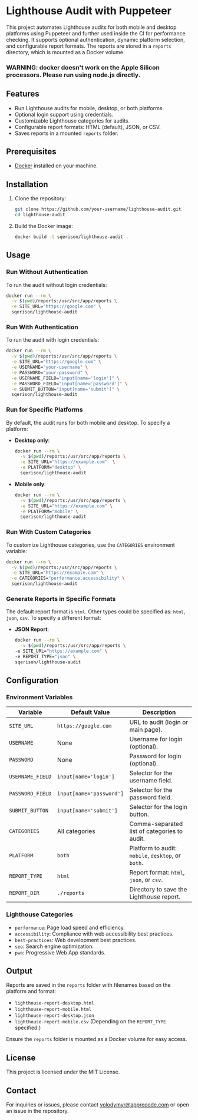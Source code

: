# Lighthouse Audit with Puppeteer

This project automates Lighthouse audits for both mobile and desktop platforms using Puppeteer and further used inside the CI for performance checking. It supports optional authentication, dynamic platform selection, and configurable report formats. The reports are stored in a `reports` directory, which is mounted as a Docker volume.

### WARNING: docker doesn't work on the Apple Silicon processors. Please run using node.js directly.
## Features
- Run Lighthouse audits for mobile, desktop, or both platforms.
- Optional login support using credentials.
- Customizable Lighthouse categories for audits.
- Configurable report formats: HTML (default), JSON, or CSV.
- Saves reports in a mounted `reports` folder.

## Prerequisites
- [Docker](https://www.docker.com) installed on your machine.

## Installation

1. Clone the repository:
   ```bash
   git clone https://github.com/your-username/lighthouse-audit.git
   cd lighthouse-audit
   ```

2. Build the Docker image:
   ```bash
   docker build -t sqerison/lighthouse-audit .
   ```

## Usage

### Run Without Authentication
To run the audit without login credentials:
```bash
docker run --rm \
  -v $(pwd)/reports:/usr/src/app/reports \
  -e SITE_URL="https://google.com" \
  sqerison/lighthouse-audit
```

### Run With Authentication
To run the audit with login credentials:
```bash
docker run --rm \
  -v $(pwd)/reports:/usr/src/app/reports \
  -e SITE_URL="https://google.com" \
  -e USERNAME="your-username" \
  -e PASSWORD="your-password" \
  -e USERNAME_FIELD="input[name='login']" \
  -e PASSWORD_FIELD="input[name='password']" \
  -e SUBMIT_BUTTON="input[name='submit']" \
  sqerison/lighthouse-audit
```

### Run for Specific Platforms
By default, the audit runs for both mobile and desktop. To specify a platform:
- **Desktop only**:
  ```bash
  docker run --rm \
    -v $(pwd)/reports:/usr/src/app/reports \
    -e SITE_URL="https://example.com"  \
    -e PLATFORM="desktop" \
    sqerison/lighthouse-audit
  ```

- **Mobile only**:
  ```bash
  docker run --rm \
    -v $(pwd)/reports:/usr/src/app/reports \
    -e SITE_URL="https://example.com" \
    -e PLATFORM="mobile" \
    sqerison/lighthouse-audit
  ```

### Run With Custom Categories
To customize Lighthouse categories, use the `CATEGORIES` environment variable:
```bash
docker run --rm \
  -v $(pwd)/reports:/usr/src/app/reports \
  -e SITE_URL="https://example.com" \
  -e CATEGORIES="performance,accessibility" \
  sqerison/lighthouse-audit
```

### Generate Reports in Specific Formats
The default report format is `html`. Other types could be specified as: `html`, `json`, `csv`.
To specify a different format:
- **JSON Report**:
  ```bash
  docker run --rm \
    -v $(pwd)/reports:/usr/src/app/reports \
  -e SITE_URL="https://example.com" \
  -e REPORT_TYPE="json" \
  sqerison/lighthouse-audit
  ```

## Configuration

### Environment Variables

| Variable        | Default Value              | Description                                      |
|------------------|----------------------------|--------------------------------------------------|
| `SITE_URL`       | `https://google.com`       | URL to audit (login or main page).              |
| `USERNAME`       | None                       | Username for login (optional).                  |
| `PASSWORD`       | None                       | Password for login (optional).                  |
| `USERNAME_FIELD` | `input[name='login']`      | Selector for the username field.                |
| `PASSWORD_FIELD` | `input[name='password']`   | Selector for the password field.                |
| `SUBMIT_BUTTON`  | `input[name='submit']`     | Selector for the login button.                  |
| `CATEGORIES`     | All categories             | Comma-separated list of categories to audit.    |
| `PLATFORM`       | `both`                     | Platform to audit: `mobile`, `desktop`, or `both`. |
| `REPORT_TYPE`    | `html`                     | Report format: `html`, `json`, or `csv`.        |
| `REPORT_DIR`     | `./reports`                | Directory to save the Lighthouse report.        |

### Lighthouse Categories
- `performance`: Page load speed and efficiency.
- `accessibility`: Compliance with web accessibility best practices.
- `best-practices`: Web development best practices.
- `seo`: Search engine optimization.
- `pwa`: Progressive Web App standards.

## Output

Reports are saved in the `reports` folder with filenames based on the platform and format:
- `lighthouse-report-desktop.html`
- `lighthouse-report-mobile.html`
- `lighthouse-report-desktop.json`
- `lighthouse-report-mobile.csv`
(Depending on the `REPORT_TYPE` specified.)

Ensure the `reports` folder is mounted as a Docker volume for easy access.

## License
This project is licensed under the MIT License.

## Contact
For inquiries or issues, please contact [volodymyr@apprecode.com](mailto:volodymyr@apprecode.com) or open an issue in the repository.
